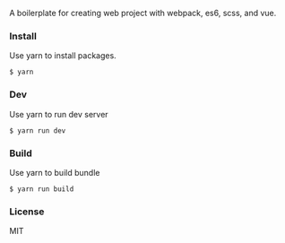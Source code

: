 A boilerplate for creating web project with webpack, es6, scss, and vue.

### Install

Use yarn to install packages.

```
$ yarn
```

### Dev

Use yarn to run dev server

```
$ yarn run dev
```

### Build

Use yarn to build bundle

```
$ yarn run build
```

### License

MIT

